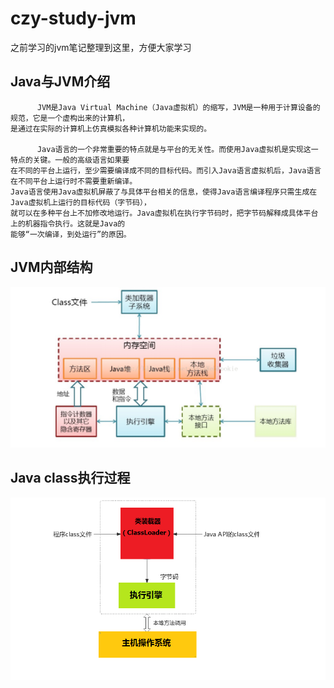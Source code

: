 # czy-study-jvm
之前学习的jvm笔记整理到这里，方便大家学习


## Java与JVM介绍
          JVM是Java Virtual Machine（Java虚拟机）的缩写，JVM是一种用于计算设备的规范，它是一个虚构出来的计算机，
    是通过在实际的计算机上仿真模拟各种计算机功能来实现的。
    
          Java语言的一个非常重要的特点就是与平台的无关性。而使用Java虚拟机是实现这一特点的关键。一般的高级语言如果要
    在不同的平台上运行，至少需要编译成不同的目标代码。而引入Java语言虚拟机后，Java语言在不同平台上运行时不需要重新编译。
    Java语言使用Java虚拟机屏蔽了与具体平台相关的信息，使得Java语言编译程序只需生成在Java虚拟机上运行的目标代码（字节码），
    就可以在多种平台上不加修改地运行。Java虚拟机在执行字节码时，把字节码解释成具体平台上的机器指令执行。这就是Java的
    能够“一次编译，到处运行”的原因。

## JVM内部结构
![](https://github.com/andyczy/czy-study-jvm/blob/master/img/JVM%E5%86%85%E9%83%A8%E7%BB%93%E6%9E%84.png "JVM内部结构")

## Java class执行过程 
![](https://github.com/andyczy/czy-study-jvm/blob/master/img/Java%20class%E6%89%A7%E8%A1%8C%E8%BF%87%E7%A8%8B.png "Java class执行过程")

